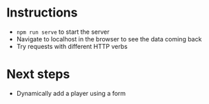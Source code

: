 # Instructions

- `npm run serve` to start the server
- Navigate to localhost in the browser to see the data coming back
- Try requests with different HTTP verbs

# Next steps

- Dynamically add a player using a form
